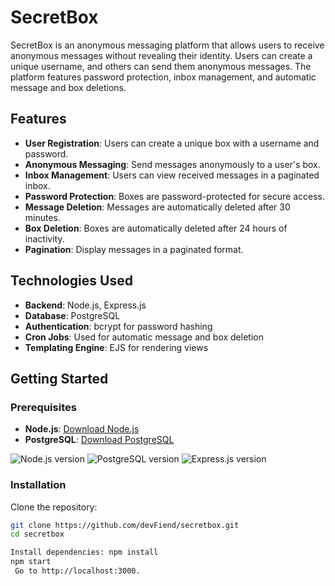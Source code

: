# SecretBox

SecretBox is an anonymous messaging platform that allows users to receive anonymous messages without revealing their identity. Users can create a unique username, and others can send them anonymous messages. The platform features password protection, inbox management, and automatic message and box deletions.

## Features

- **User Registration**: Users can create a unique box with a username and password.
- **Anonymous Messaging**: Send messages anonymously to a user's box.
- **Inbox Management**: Users can view received messages in a paginated inbox.
- **Password Protection**: Boxes are password-protected for secure access.
- **Message Deletion**: Messages are automatically deleted after 30 minutes.
- **Box Deletion**: Boxes are automatically deleted after 24 hours of inactivity.
- **Pagination**: Display messages in a paginated format.

## Technologies Used

- **Backend**: Node.js, Express.js
- **Database**: PostgreSQL
- **Authentication**: bcrypt for password hashing
- **Cron Jobs**: Used for automatic message and box deletion
- **Templating Engine**: EJS for rendering views

## Getting Started

### Prerequisites

- **Node.js**: [Download Node.js](https://nodejs.org/)
- **PostgreSQL**: [Download PostgreSQL](https://www.postgresql.org/)

<p align="left"> <img src="https://img.shields.io/badge/Node.js-v16-green" alt="Node.js version"> <img src="https://img.shields.io/badge/PostgreSQL-v13-blue" alt="PostgreSQL version"> <img src="https://img.shields.io/badge/Express.js-v4-blue" alt="Express.js version"> </p>

### Installation

Clone the repository:

   ```bash
   git clone https://github.com/devFiend/secretbox.git
   cd secretbox

   Install dependencies: npm install
   npm start
    Go to http://localhost:3000.

```

